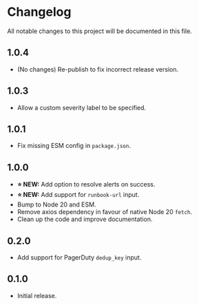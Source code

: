 # Changelog

All notable changes to this project will be documented in this file.

## 1.0.4

- (No changes) Re-publish to fix incorrect release version.

## 1.0.3

- Allow a custom severity label to be specified.

## 1.0.1

- Fix missing ESM config in `package.json`.

## 1.0.0

- **⭐️ NEW:** Add option to resolve alerts on success.
- **⭐️ NEW:** Add support for `runbook-url` input.
- Bump to Node 20 and ESM.
- Remove axios dependency in favour of native Node 20 `fetch`.
- Clean up the code and improve documentation.

## 0.2.0

- Add support for PagerDuty `dedup_key` input.

## 0.1.0

- Initial release.
